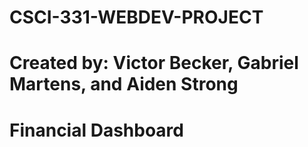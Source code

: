 # CSCI-331-WEBDEV-PROJECT
# Created by: Victor Becker, Gabriel Martens, and Aiden Strong

# Financial Dashboard
